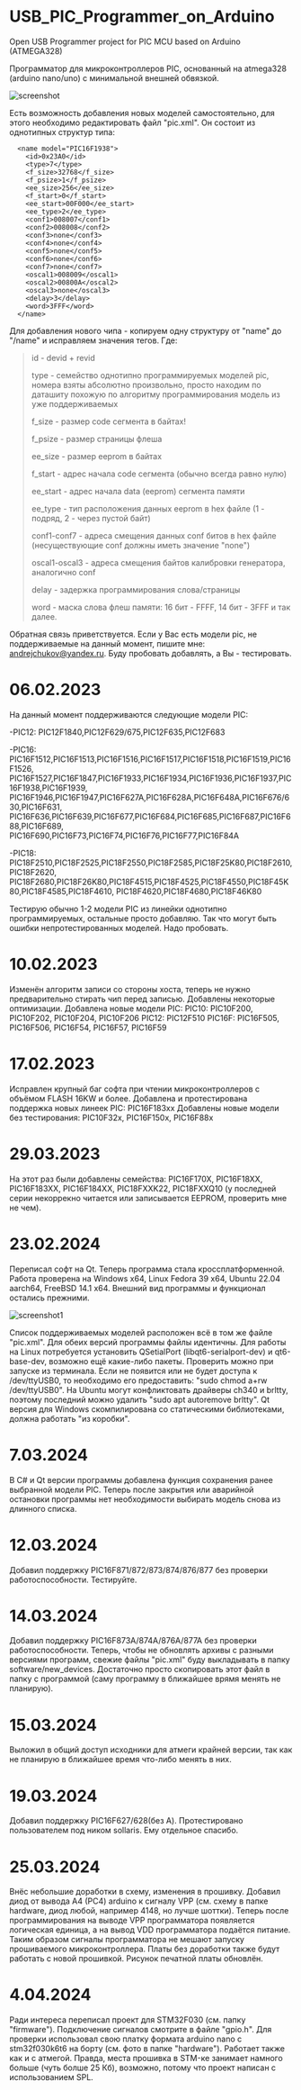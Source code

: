 # USB_PIC_Programmer_on_Arduino
Open USB Programmer project for PIC MCU based on Arduino (ATMEGA328)

Программатор для микроконтроллеров PIC, основанный на atmega328 (arduino nano/uno) с минимальной внешней обвязкой. 

![screenshot](https://github.com/AndrejChoo/USB-PIC-Programmer-on-Arduino/blob/main/software/soft.png)

Есть возможность добавления новых моделей самостоятельно, для этого необходимо редактировать файл "pic.xml". Он состоит из однотипных структур типа:

```
  <name model="PIC16F1938">
	<id>0x23A0</id>
	<type>7</type>
	<f_size>32768</f_size>
	<f_psize>1</f_psize>
	<ee_size>256</ee_size>
	<f_start>0</f_start>
	<ee_start>00F000</ee_start>
	<ee_type>2</ee_type>
	<conf1>008007</conf1>
	<conf2>008008</conf2>
	<conf3>none</conf3>
	<conf4>none</conf4>
	<conf5>none</conf5>
	<conf6>none</conf6>
	<conf7>none</conf7>
	<oscal1>008009</oscal1>
	<oscal2>00800A</oscal2>
	<oscal3>none</oscal3>
	<delay>3</delay>
	<word>3FFF</word>
  </name>
```
Для добавления нового чипа - копируем одну структуру от "name" до "/name" и исправляем значения тегов. Где:

>id - devid + revid
>
>type - семейство однотипно программируемых моделей pic, номера взяты абсолютно произвольно, просто находим по даташиту похожую по алгоритму программирования модель из уже поддерживаемых
>
>f_size - размер code сегмента в байтах!
>
>f_psize - размер страницы флеша
>
>ee_size - размер eeprom в байтах
>
>f_start - адрес начала code сегмента (обычно всегда равно нулю)
>
>ee_start - адрес начала data (eeprom) сегмента памяти
>
>ee_type - тип расположения данных eeprom в hex файле (1 - подряд, 2 - через пустой байт)
>
>conf1-conf7 - адреса смещения данных conf битов в hex файле (несуществующие conf должны иметь значение "none")
>
>oscal1-oscal3 - адреса смещения байтов калибровки генератора, аналогично conf
>
>delay - задержка программирования слова/страницы
>
>word - маска слова флеш памяти: 16 бит - FFFF, 14 бит - 3FFF и так далее.

Обратная связь приветствуется. Если у Вас есть модели pic, не поддерживаемые на данный момент, пишите мне: andrejchukov@yandex.ru. Буду пробовать добавлять, а Вы - тестировать.

# 06.02.2023
На данный момент поддерживаются следующие модели PIC:

-PIC12: PIC12F1840,PIC12F629/675,PIC12F635,PIC12F683

-PIC16: PIC16F1512,PIC16F1513,PIC16F1516,PIC16F1517,PIC16F1518,PIC16F1519,PIC16F1526,
PIC16F1527,PIC16F1847,PIC16F1933,PIC16F1934,PIC16F1936,PIC16F1937,PIC16F1938,PIC16F1939,
PIC16F1946,PIC16F1947,PIC16F627A,PIC16F628A,PIC16F648A,PIC16F676/630,PIC16F631,
PIC16F636,PIC16F639,PIC16F677,PIC16F684,PIC16F685,PIC16F687,PIC16F688,PIC16F689,
PIC16F690,PIC16F73,PIC16F74,PIC16F76,PIC16F77,PIC16F84A

-PIC18: PIC18F2510,PIC18F2525,PIC18F2550,PIC18F2585,PIC18F25K80,PIC18F2610,PIC18F2620,
PIC18F2680,PIC18F26K80,PIC18F4515,PIC18F4525,PIC18F4550,PIC18F45K80,PIC18F4585,PIC18F4610,
PIC18F4620,PIC18F4680,PIC18F46K80

Тестирую обычно 1-2 модели PIC из линейки однотипно программируемых, остальные просто 
добавляю. Так что могут быть ошибки непротестированных моделей. Надо пробовать.

# 10.02.2023
Изменён алгоритм записи со стороны хоста, теперь не нужно предварительно стирать чип перед записью. Добавлены некоторые оптимизации.
Добавлена новые модели PIC:
PIC10: PIC10F200, PIC10F202, PIC10F204, PIC10F206
PIC12: PIC12F510
PIC16F: PIC16F505, PIC16F506, PIC16F54, PIC16F57, PIC16F59

# 17.02.2023
Исправлен крупный баг софта при чтении микроконтроллеров с объёмом FLASH 16KW и более.
Добавлена и протестирована поддержка новых линеек PIC:
PIC16F183xx
Добавлены новые модели без тестирования:
PIC10F32x, PIC16F150x, PIC16F88x

# 29.03.2023
На этот раз были добавлены семейства:
PIC16F170X, PIC16F18XX, PIC16F183XX, PIC16F184XX, PIC18FXXK22, PIC18FXXQ10 (у последней серии некоррекно читается или записывается EEPROM, проверить мне не чем).

# 23.02.2024
Переписал софт на Qt. Теперь программа стала кроссплатформенной. Работа проверена на Windows x64, Linux Fedora 39 x64, Ubuntu 22.04 aarch64, FreeBSD 14.1 x64. Внешний вид программы и функционал остались прежними.

![screenshot1](https://github.com/AndrejChoo/USB-PIC-Programmer-on-Arduino/blob/main/software/soft_Qt.png)

Список поддерживаемых моделей расположен всё в том же файле "pic.xml". Для обеих версий программы файлы идентичны.
Для работы на Linux потребуется установить QSetialPort (libqt6-serialport-dev) и qt6-base-dev, возможно ещё какие-либо пакеты. Проверить можно при запуске из терминала.
Если не появится или не будет доступа к /dev/ttyUSB0, то необходимо его предоставить: "sudo chmod a+rw /dev/ttyUSB0". На Ubuntu могут конфликтовать драйверы ch340 и brltty, поэтому последний можно удалить "sudo apt autoremove brltty".
Qt версия для Windows скомпилирована со статическими библиотеками, должна работать "из коробки".

# 7.03.2024

В С# и Qt версии программы добавлена функция сохранения ранее выбранной модели PIC. Теперь после закрытия или аварийной остановки программы нет необходимости выбирать модель снова из длинного списка.

# 12.03.2024

Добавил поддержку PIC16F871/872/873/874/876/877 без проверки работоспособности. Тестируйте.

# 14.03.2024

Добавил поддержку PIC16F873A/874A/876A/877A без проверки работоспособности.
Теперь, чтобы не обновлять архивы с разными версиями программ, свежие файлы "pic.xml" буду выкладывать в папку software/new_devices. Достаточно просто скопировать этот файл в папку с программой (саму программу в ближайшее врямя менять не планирую).

# 15.03.2024

Выложил в общий доступ исходники для атмеги крайней версии, так как не планирую в ближайшее время что-либо менять в них.

# 19.03.2024

Добавил поддержку PIC16F627/628(без А). Протестировано пользователем под ником sollaris. Ему отдельное спасибо. 

# 25.03.2024

Внёс небольшие доработки в схему, изменения в прошивку. Добавил диод от вывода A4 (PC4) arduino к сигналу VPP (см. схему в папке hardware, диод любой, например 4148, но лучше шоттки). Теперь после программирования на выводе VPP программатора появляется логическая единица, а на вывод VDD программатора подаётся питание. Таким образом сигналы программатора не мешают запуску прошиваемого микроконтроллера.
Платы без доработки также будут работать с новой прошивкой. Рисунок печатной платы обновлён.

# 4.04.2024

Ради интереса переписал проект для STM32F030 (см. папку "firmware"). Подключение сигналов смотрите в файле "gpio.h". Для проверки использовал свою платку формата arduino nano с stm32f030k6t6 на борту (см. фото в папке "hardware"). Работает также как и с атмегой. Правда, места прошивка в STM-ке занимает намного больше (чуть болше 25 Кб), возможно, потому что проект написан с использованием SPL.
